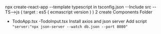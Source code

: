 npx create-react-app <name of the app> --template typescript
in tsconfig.json
--Include src
--TS-->js ( target : es5 ( ecmascript version ) )
2 create Components Folder

- TodoApp.tsx
  -TodoInput.tsx
  Install axios and json server
  Add script `"server:"npx json-server --watch db.json --port 8080"`
